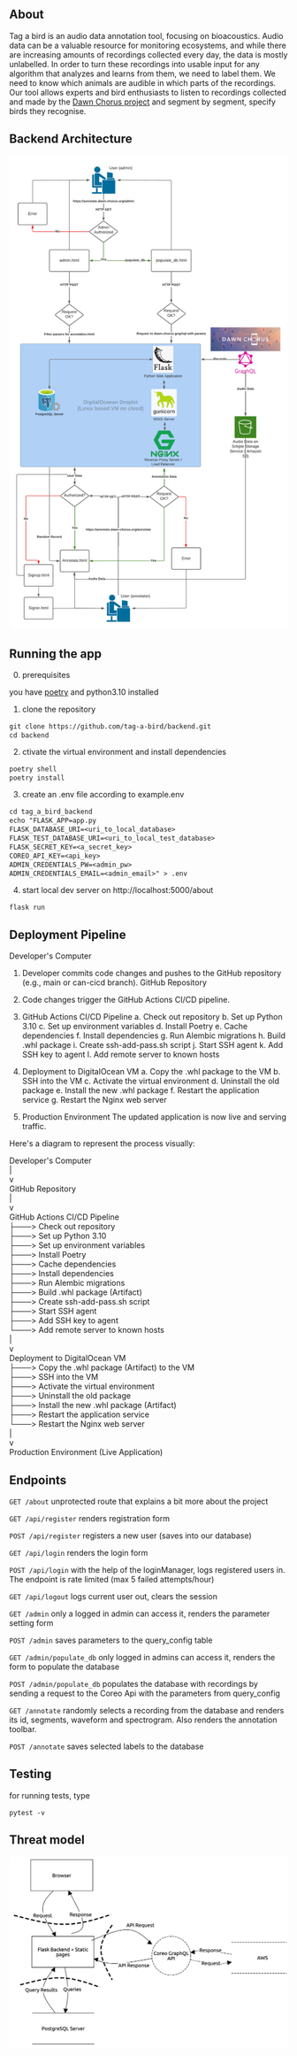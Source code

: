 ## About
Tag a bird is an audio data annotation tool, focusing on bioacoustics. Audio data can be a valuable resource for monitoring ecosystems, and while there are increasing amounts of recordings collected every day, the data is mostly unlabelled. In order to turn these recordings into usable input for any algorithm that analyzes and learns from them, we need to label them. We need to know which animals are audible in which parts of the recordings. Our tool allows experts and bird enthusiasts to listen to recordings collected and made by the [Dawn Chorus project](https://dawn-chorus.org/en/) and segment by segment, specify birds they recognise. 

## Backend Architecture
![Architecture](./readme_assets/tag-a-bird_architecture.png)

## Running the app
0. prerequisites

you have [poetry](https://python-poetry.org/docs/#installation) and python3.10 installed
1. clone the repository
```
git clone https://github.com/tag-a-bird/backend.git
cd backend
```
2. ctivate the virtual environment and install dependencies
```
poetry shell
poetry install
```
3. create an .env file according to example.env
```
cd tag_a_bird_backend
echo "FLASK_APP=app.py
FLASK_DATABASE_URI=<uri_to_local_database>
FLASK_TEST_DATABASE_URI=<uri_to_local_test_database>
FLASK_SECRET_KEY=<a_secret_key>
COREO_API_KEY=<api_key>
ADMIN_CREDENTIALS_PW=<admin_pw>
ADMIN_CREDENTIALS_EMAIL=<admin_email>" > .env
```
4. start local dev server on http://localhost:5000/about
```
flask run
```

## Deployment Pipeline
Developer's Computer

1. Developer commits code changes and pushes to the GitHub repository (e.g., main or can-cicd branch).
GitHub Repository

2. Code changes trigger the GitHub Actions CI/CD pipeline.
3. GitHub Actions CI/CD Pipeline
a. Check out repository
b. Set up Python 3.10
c. Set up environment variables
d. Install Poetry
e. Cache dependencies
f. Install dependencies
g. Run Alembic migrations
h. Build .whl package
i. Create ssh-add-pass.sh script
j. Start SSH agent
k. Add SSH key to agent
l. Add remote server to known hosts

4. Deployment to DigitalOcean VM
a. Copy the .whl package to the VM
b. SSH into the VM
c. Activate the virtual environment
d. Uninstall the old package
e. Install the new .whl package
f. Restart the application service
g. Restart the Nginx web server

5. Production Environment
The updated application is now live and serving traffic.

Here's a diagram to represent the process visually:

Developer's Computer  
       |  
       v  
GitHub Repository  
       |  
       v  
GitHub Actions CI/CD Pipeline  
  ├───> Check out repository  
  ├───> Set up Python 3.10  
  ├───> Set up environment variables  
  ├───> Install Poetry  
  ├───> Cache dependencies  
  ├───> Install dependencies  
  ├───> Run Alembic migrations  
  ├───> Build .whl package (Artifact)  
  ├───> Create ssh-add-pass.sh script  
  ├───> Start SSH agent  
  ├───> Add SSH key to agent  
  └───> Add remote server to known hosts  
       |  
       v  
Deployment to DigitalOcean VM  
  ├───> Copy the .whl package (Artifact) to the VM  
  ├───> SSH into the VM  
  ├───> Activate the virtual environment  
  ├───> Uninstall the old package  
  ├───> Install the new .whl package (Artifact)  
  ├───> Restart the application service  
  └───> Restart the Nginx web server  
       |  
       v  
Production Environment (Live Application)  



## Endpoints
`GET /about` unprotected route that explains a bit more about the project

`GET /api/register` renders registration form

`POST /api/register` registers a new user (saves into our database)

`GET /api/login` renders the login form

`POST /api/login` with the help of the loginManager, logs registered users in. The endpoint is rate limited (max 5 failed attempts/hour)

`GET /api/logout` logs current user out, clears the session

`GET /admin` only a logged in admin can access it, renders the parameter setting form 

`POST /admin` saves parameters to the query_config table

`GET /admin/populate_db` only logged in admins can access it, renders the form to populate the database

`POST /admin/populate_db` populates the database with recordings by sending a request to the Coreo Api with the parameters from query_config

`GET /annotate` randomly selects a recording from the database and renders its id, segments, waveform and spectrogram. Also renders the annotation toolbar.

`POST /annotate` saves selected labels to the database

## Testing
for running tests, type 
```
pytest -v
```
## Threat model
![Threat model](./readme_assets/threat_model_owasp.png)
